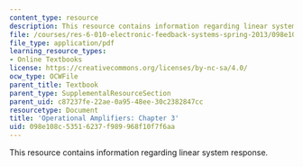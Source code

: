 ```yaml
---
content_type: resource
description: This resource contains information regarding linear system response.
file: /courses/res-6-010-electronic-feedback-systems-spring-2013/098e108c53516237f989968f10f7f6aa_MITRES_6-010S13_chap03.pdf
file_type: application/pdf
learning_resource_types:
- Online Textbooks
license: https://creativecommons.org/licenses/by-nc-sa/4.0/
ocw_type: OCWFile
parent_title: Textbook
parent_type: SupplementalResourceSection
parent_uid: c87237fe-22ae-0a95-48ee-30c2382847cc
resourcetype: Document
title: 'Operational Amplifiers: Chapter 3'
uid: 098e108c-5351-6237-f989-968f10f7f6aa
---
```

This resource contains information regarding linear system response.